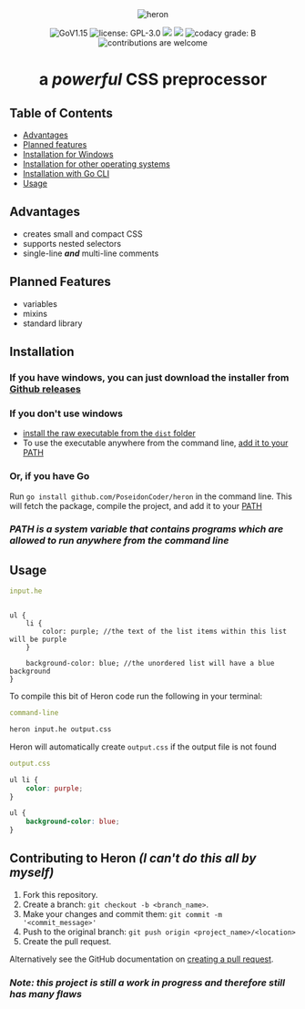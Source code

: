 <div align="center">

<img alt='heron' src="https://raw.githubusercontent.com/PoseidonCoder/heron/main/small_logo.png" />

![GoV1.15](https://img.shields.io/github/go-mod/go-version/PoseidonCoder/heron?style=for-the-badge)
![license: GPL-3.0](https://img.shields.io/github/license/PoseidonCoder/heron?style=for-the-badge)
![](https://img.shields.io/github/commit-activity/m/PoseidonCoder/heron.svg?style=for-the-badge)
![](https://img.shields.io/github/last-commit/PoseidonCoder/heron.svg?style=for-the-badge)
![codacy grade: B](https://img.shields.io/codacy/grade/1ee92d90d52b4b6e822345c7d5462be2?style=for-the-badge)
![contributions are welcome](https://img.shields.io/badge/contributions-welcome-orange.svg?style=for-the-badge)

# a *powerful* CSS preprocessor

</div>

## Table of Contents

*    [Advantages](#advantages)
*    [Planned features](#planned-features)
*    [Installation for Windows](#if-you-have-windows-you-can-just-download-the-installer-from-github-releaseshttpsgithubcomposeidoncoderheronreleases)
*    [Installation for other operating systems](#if-you-dont-use-windows)
*    [Installation with Go CLI](#or-if-you-have-go)
*    [Usage](#usage)

## Advantages

*    creates small and compact CSS
*    supports nested selectors
*    single-line ***and*** multi-line comments

## Planned Features

*    variables
*    mixins
*    standard library

## Installation

### If you have windows, you can just download the installer from [Github releases](https://github.com/PoseidonCoder/heron/releases)

### If you don't use windows

*    [install the raw executable from the `dist` folder](https://github.com/PoseidonCoder/heron/tree/main/dist)
*    To use the executable anywhere from the command line, [add it to your PATH](https://katiek2.github.io/path-doc/)

### Or, if you have Go

Run `go install github.com/PoseidonCoder/heron` in the command line. This will fetch the package, compile the project,
and add it to your [PATH](https://katiek2.github.io/path-doc/)

### *PATH is a system variable that contains programs which are allowed to run anywhere from the command line*

## Usage

```yaml
input.he
```

<pre><code>
ul {
    li {
        color: purple; //the text of the list items within this list will be purple
    }

    background-color: blue; //the unordered list will have a blue background
}
</code></pre>

To compile this bit of Heron code run the following in your terminal:

```yaml
command-line
```

```bash
heron input.he output.css
```

Heron will automatically create `output.css` if the output file is not found

```yaml
output.css
```

```css
ul li {
    color: purple;
}

ul {
    background-color: blue;
}
```


## Contributing to Heron *(I can't do this all by myself)*

1. Fork this repository.
2. Create a branch: `git checkout -b <branch_name>`.
3. Make your changes and commit them: `git commit -m '<commit_message>'`
4. Push to the original branch: `git push origin <project_name>/<location>`
5. Create the pull request.

Alternatively see the GitHub documentation on [creating a pull request](https://help.github.com/en/github/collaborating-with-issues-and-pull-requests/creating-a-pull-request).

### *Note: this project is still a work in progress and therefore still has many flaws*
